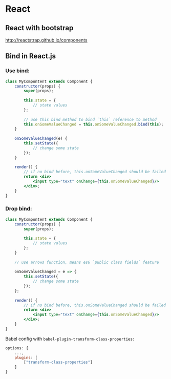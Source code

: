 # React

## React with bootstrap

http://reactstrap.github.io/components


## Bind in React.js

### Use bind:

```jsx harmony
class MyCompontent extends Component {
    constructor(props) {
        super(props);
        
        this.state = {
            // state values
        };
        
        // use this bind method to bind `this` reference to method
        this.onSomeValueChanged = this.onSomeValueChanged.bind(this);
    }
    
    onSomeValueChanged(e) {
        this.setState({
            // change some state
        });
    }
    
    render() {
        // if no bind before, this.onSomeValueChanged should be failed
        return <div>
            <input type="text" onChange={this.onSomeValueChanged}/>
        </div>;
    }
}
```

### Drop bind:

```jsx harmony
class MyCompontent extends Component {
    constructor(props) {
        super(props);
        
        this.state = {
            // state values
        };
    }
    
    // use arrows function, means es6 `public class fields` feature
    
    onSomeValueChanged = e => {
        this.setState({
            // change some state
        });
    };
    
    render() {
        // if no bind before, this.onSomeValueChanged should be failed
        return <div>
            <input type="text" onChange={this.onSomeValueChanged}/>
        </div>;
    }
} 
```

Babel config with `babel-plugin-transform-class-properties`:
```javascript
options: {
    ...,
    plugins: [
        ["transform-class-properties"]
    ]
}
```